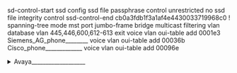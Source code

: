 sd-control-start 
ssd config 
ssd file passphrase control unrestricted 
no ssd file integrity control 
ssd-control-end cb0a3fdb1f3a1af4e4430033719968c0 
!
spanning-tree mode mst
port jumbo-frame
bridge multicast filtering 
vlan database
vlan 445,446,600,612-613 
exit
voice vlan oui-table add 0001e3 Siemens_AG_phone________
voice vlan oui-table add 00036b Cisco_phone_____________
voice vlan oui-table add 00096e <details>
  <summary>Avaya___________________</summary>
```
`ip link add link ens18 name ens18.300 type vlan id 300`
ip link set dev ens18.300 up
ip addr add 10.0.10.66/27 dev ens18.300
ip route add 0.0.0.0/0 via 10.0.10.65
echo nameserver 8.8.8.8 > /etc/resolv.conf
```

```
apt-get update && apt-get install -y openvswitch
```

```
systemctl enable --now openvswitch
```

```
mkdir /etc/net/ifaces/ens{19,20,21}
```

```
mkdir /etc/net/ifaces/ovs0
```

```
mkdir /etc/net/ifaces/mgmt
```

```
sed -i "s/OVS_REMOVE=yes/OVS_REMOVE=no/g" /etc/net/ifaces/default/options
```
Мост `/etc/net/ifaces/ovs0/options`:

![image](https://github.com/abdurrah1m/Professionals_2024/assets/148451230/6b3421b9-9260-47d7-a61e-a3ded4399557)


mgmt `/etc/net/ifaces/mgmt/options`:

![image](https://github.com/abdurrah1m/Professionals_2024/assets/148451230/8720b7e7-dd56-4116-aa44-13e586f31c70)


```
cp /etc/net/ifaces/ens18/options /etc/net/ifaces/ens19/options
cp /etc/net/ifaces/ens18/options /etc/net/ifaces/ens20/options
cp /etc/net/ifaces/ens18/options /etc/net/ifaces/ens21/options
```

```
echo 10.0.10.66/27 > /etc/net/ifaces/mgmt/ipv4address
```
```
echo default via 10.0.10.65 > /etc/net/ifaces/mgmt/ipv4route
```

```
systemctl restart network
```

```
ip -c --br a
```
```
ovs-vsctl show
```

```
ovs-vsctl set port ens18 trunk=100,200,300
```

```
ovs-vsctl set port ens19 tag=200
```

```
ovs-vsctl set port ens20 tag=100
```

```
ovs-vsctl set port ens21 tag=200
```

```
modprobe 8021q
``
</details>

voice vlan oui-table add 000fe2 H3C_Aolynk______________
voice vlan oui-table add 0060b9 Philips_and_NEC_AG_phone
voice vlan oui-table add 00d01e Pingtel_phone___________
voice vlan oui-table add 00e075 Polycom/Veritel_phone___
voice vlan oui-table add 00e0bb 3Com_phone______________
loopback-detection enable
green-ethernet energy-detect
ip dhcp relay address 10.5.0.4
ip dhcp relay address 10.5.0.29
ip dhcp relay enable
qos advanced 
mac access-list extended pppoe_cl
permit any ff:ff:ff:ff:ff:ff 00:00:00:00:00:00 vlan 481 8863 0000 ace-priority 1
permit any 00:0c:29:6d:91:43 00:00:00:00:00:00 vlan 481 8863 0000 ace-priority 2
